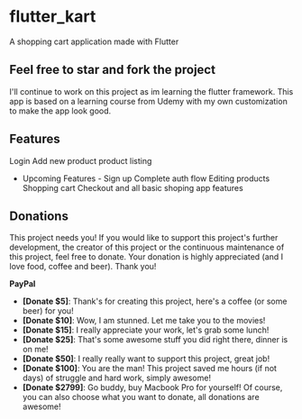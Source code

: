 # flutter_kart

A shopping cart application made with Flutter

## Feel free to star and fork the project

I'll continue to work on this project as im learning the flutter framework. 
This app is based on a learning course from Udemy with my own customization to make the app look good.

## Features
Login
Add new product
product listing

- Upcoming Features - 
Sign up
Complete auth flow
Editing products
Shopping cart
Checkout and all basic shoping app features


Donations
---------

This project needs you! If you would like to support this project's further development, the creator of this project or the continuous maintenance of this project, feel free to donate. Your donation is highly appreciated (and I love food, coffee and beer). Thank you!

**PayPal**

* **[Donate $5]**: Thank's for creating this project, here's a coffee (or some beer) for you!
* **[Donate $10]**: Wow, I am stunned. Let me take you to the movies!
* **[Donate $15]**: I really appreciate your work, let's grab some lunch!
* **[Donate $25]**: That's some awesome stuff you did right there, dinner is on me!
* **[Donate $50]**: I really really want to support this project, great job!
* **[Donate $100]**: You are the man! This project saved me hours (if not days) of struggle and hard work, simply awesome!
* **[Donate $2799]**: Go buddy, buy Macbook Pro for yourself!
Of course, you can also choose what you want to donate, all donations are awesome!

